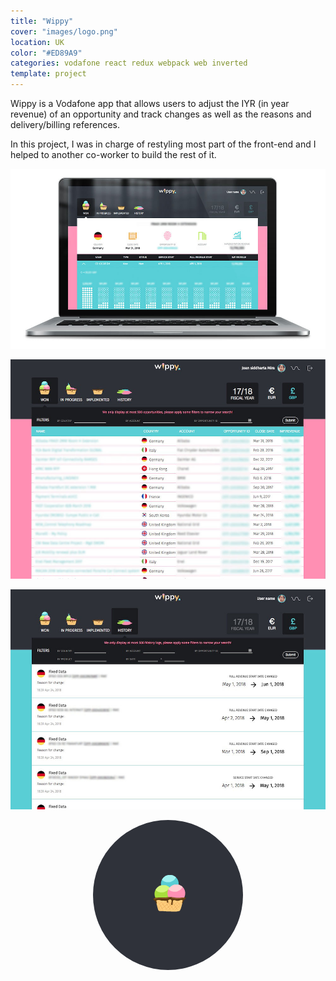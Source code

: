```yaml
---
title: "Wippy"
cover: "images/logo.png"
location: UK
color: "#ED89A9"
categories: vodafone react redux webpack web inverted
template: project
---
```


<style>
.loader {
  border-radius: 100%;
}
</style>

Wippy is a Vodafone app that allows users to adjust the IYR (in year revenue) of an opportunity and track changes as well as the reasons and delivery/billing references.

In this project, I was in charge of restyling most part of the front-end and I helped to another co-worker to build the rest of it.

![](./images/1.jpg "Opportunity page")

![](./images/2.jpg "Won, in progress or implemented table template")

![](./images/3.jpg "History page")

<p style="text-align: center">
  <img class="loader" src="./images/loader.gif" alt="loader" />
</p>
